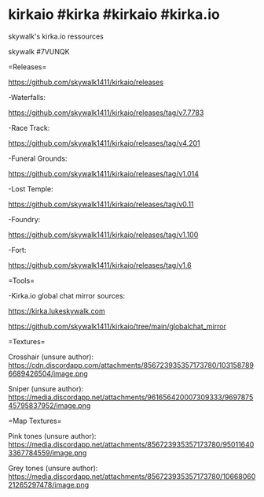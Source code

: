 # kirkaio #kirka #kirkaio #kirka.io
skywalk's kirka.io ressources

skywalk #7VUNQK

=Releases=

https://github.com/skywalk1411/kirkaio/releases

-Waterfalls:

https://github.com/skywalk1411/kirkaio/releases/tag/v7.7783

-Race Track:

https://github.com/skywalk1411/kirkaio/releases/tag/v4.201

-Funeral Grounds:

https://github.com/skywalk1411/kirkaio/releases/tag/v1.014

-Lost Temple:

https://github.com/skywalk1411/kirkaio/releases/tag/v0.11

-Foundry:

https://github.com/skywalk1411/kirkaio/releases/tag/v1.100

-Fort:

https://github.com/skywalk1411/kirkaio/releases/tag/v1.6

=Tools=

-Kirka.io global chat mirror sources:

https://kirka.lukeskywalk.com

https://github.com/skywalk1411/kirkaio/tree/main/globalchat_mirror

=Textures=

Crosshair (unsure author): https://cdn.discordapp.com/attachments/856723935357173780/1031587896689426504/image.png

Sniper (unsure author): https://media.discordapp.net/attachments/961656420007309333/969787545795837952/image.png

=Map Textures=

Pink tones (unsure author): https://media.discordapp.net/attachments/856723935357173780/950116403367784559/image.png

Grey tones (unsure author): https://media.discordapp.net/attachments/856723935357173780/1066806021265297478/image.png
